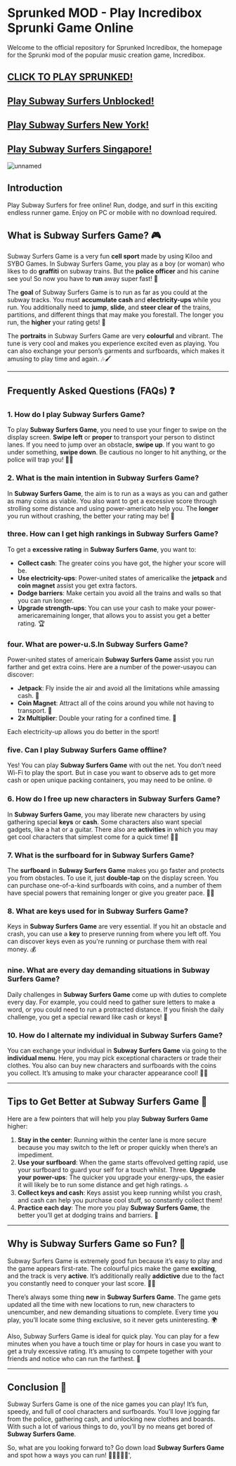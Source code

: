 # Sprunked MOD - Play Incredibox Sprunki Game Online

Welcome to the official repository for Sprunked Incredibox, the homepage for the Sprunki mod of the popular music creation game, Incredibox.

## [CLICK TO PLAY SPRUNKED!](https://subwaysurfersgame.online/)

## [Play Subway Surfers Unblocked!](https://subwaysurfersgame.online/subway/subway-surfers-unblocked-online)

## [Play Subway Surfers New York!](https://subwaysurfersgame.online/subway/subway-surfers-new-york-game)

## [Play Subway Surfers Singapore!](https://subwaysurfersgame.online/subway/subway-surfers-singapore-2024)

![unnamed](https://i.ibb.co/GTMfvm3/WX20241104-140230-2x.png)

## Introduction

Play Subway Surfers for free online! Run, dodge, and surf in this exciting endless runner game. Enjoy on PC or mobile with no download required.

## What is Subway Surfers Game? 🎮

Subway Surfers Game is a very fun **cell sport** made by using Kiloo and SYBO Games. In Subway Surfers Game, you play as a boy (or woman) who likes to do **graffiti** on subway trains. But the **police officer** and his canine see you! So now you have to **run** away super fast! 🚨

The **goal** of Subway Surfers Game is to run as far as you could at the subway tracks. You must **accumulate cash** and **electricity-ups** while you run. You additionally need to **jump**, **slide**, and **steer clear of** the trains, partitions, and different things that may make you forestall. The longer you run, the **higher** your rating gets! 🌟

The **portraits** in Subway Surfers Game are very **colourful** and vibrant. The tune is very cool and makes you experience excited even as playing. You can also exchange your person’s garments and surfboards, which makes it amusing to play time and again. 🎶🖌️

---

## Frequently Asked Questions (FAQs) ❓

### 1. **How do I play Subway Surfers Game?**

To play **Subway Surfers Game**, you need to use your finger to swipe on the display screen. **Swipe left** or **proper** to transport your person to distinct lanes. If you need to jump over an obstacle, **swipe up**. If you want to go under something, **swipe down**. Be cautious no longer to hit anything, or the police will trap you! 🏃‍♂️

### 2. **What is the main intention in Subway Surfers Game?**

In **Subway Surfers Game**, the aim is to run as a ways as you can and gather as many coins as viable. You also want to get a excessive score through strolling some distance and using power-americato help you. The **longer** you run without crashing, the better your rating may be! 🌟

### three. **How can I get high rankings in Subway Surfers Game?**

To get a **excessive rating** in **Subway Surfers Game**, you want to:
- **Collect cash**: The greater coins you have got, the higher your score will be.
- **Use electricity-ups**: Power-united states of americalike the **jetpack** and **coin magnet** assist you get extra factors.
- **Dodge barriers**: Make certain you avoid all the trains and walls so that you can run longer.
- **Upgrade strength-ups**: You can use your cash to make your power-americaremaining longer, that allows you to assist you get a better rating. 🏆

### four. **What are power-u.S.In Subway Surfers Game?**

Power-united states of americain **Subway Surfers Game** assist you run farther and get extra coins. Here are a number of the power-usayou can discover:
- **Jetpack**: Fly inside the air and avoid all the limitations while amassing cash. 🚀
- **Coin Magnet**: Attract all of the coins around you while not having to transport. 🧲
- **2x Multiplier**: Double your rating for a confined time. 💯

Each electricity-up allows you do better in the sport!

### five. **Can I play Subway Surfers Game offline?**

Yes! You can play **Subway Surfers Game** with out the net. You don’t need Wi-Fi to play the sport. But in case you want to observe ads to get more cash or open unique packing containers, you may need to be online. 🌐

### 6. **How do I free up new characters in Subway Surfers Game?**

In **Subway Surfers Game**, you may liberate new characters by using gathering special **keys** or **cash**. Some characters also want special gadgets, like a hat or a guitar. There also are **activities** in which you may get cool characters that simplest come for a quick time! 👧👦

### 7. **What is the surfboard for in Subway Surfers Game?**

The **surfboard** in **Subway Surfers Game** makes you go faster and protects you from obstacles. To use it, just **double-tap** on the display screen. You can purchase one-of-a-kind surfboards with coins, and a number of them have special powers that remaining longer or give you greater pace. 🏄‍♂️

### 8. **What are keys used for in Subway Surfers Game?**

Keys in **Subway Surfers Game** are very essential. If you hit an obstacle and crash, you can use a **key** to preserve running from where you left off. You can discover keys even as you\'re running or purchase them with real money. 💰

### nine. **What are every day demanding situations in Subway Surfers Game?**

Daily challenges in **Subway Surfers Game** come up with duties to complete every day. For example, you could need to gather sure letters to make a word, or you could need to run a protracted distance. If you finish the daily challenge, you get a special reward like cash or keys! 🎁

### 10. **How do I alternate my individual in Subway Surfers Game?**

You can exchange your individual in **Subway Surfers Game** via going to the **individual menu**. Here, you may pick exceptional characters or trade their clothes. You also can buy new characters and surfboards with the coins you collect. It’s amusing to make your character appearance cool! 👗👕

---

## Tips to Get Better at Subway Surfers Game 🎯

Here are a few pointers that will help you play **Subway Surfers Game** higher:

1. **Stay in the center**: Running within the center lane is more secure because you may switch to the left or proper quickly when there’s an impediment.
2. **Use your surfboard**: When the game starts offevolved getting rapid, use your surfboard to guard your self for a touch whilst.
Three. **Upgrade your power-ups**: The quicker you upgrade your energy-ups, the easier it will likely be to run some distance and get high ratings. 🔝
4. **Collect keys and cash**: Keys assist you keep running whilst you crash, and cash can help you purchase cool stuff, so constantly collect them!
5. **Practice each day**: The more you play **Subway Surfers Game**, the better you’ll get at dodging trains and barriers. 💪

---

## Why is Subway Surfers Game so Fun? 🎉

Subway Surfers Game is extremely good fun because it’s easy to play and the game appears first-rate. The colourful pics make the game **exciting**, and the track is very **active**. It’s additionally really **addictive** due to the fact you constantly need to conquer your last score. 🎨🎶

There’s always some thing **new** in **Subway Surfers Game**. The game gets updated all the time with new locations to run, new characters to unencumber, and new demanding situations to complete. Every time you play, you’ll locate some thing exclusive, so it never gets uninteresting. 🌍

Also, Subway Surfers Game is ideal for quick play. You can play for a few minutes when you have a touch time or play for hours in case you want to get a truly excessive rating. It’s amusing to compete together with your friends and notice who can run the farthest. 👏

---

## Conclusion 🌟

Subway Surfers Game is one of the nice games you can play! It’s fun, speedy, and full of cool characters and surfboards. You’ll love jogging far from the police, gathering cash, and unlocking new clothes and boards. With such a lot of various things to do, you’ll by no means get bored of **Subway Surfers Game**.

So, what are you looking forward to? Go down load **Subway Surfers Game** and spot how a ways you can run! 🏃‍♀️🏃‍♂️💨',
